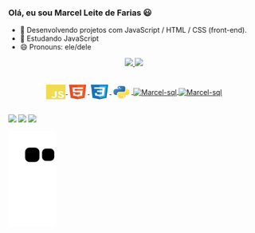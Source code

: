 ### Olá, eu sou Marcel Leite de Farias 😃

- 🔭 Desenvolvendo projetos com JavaScript / HTML / CSS (front-end).
- 🌱 Estudando JavaScript
- 😄 Pronouns: ele/dele

<div align="center">
  <a href="https://github.com/ElMarcelFarias">
  <img height="180em" src="https://github-readme-stats.vercel.app/api?username=ElMarcelFarias&show_icons=true&theme=dark&include_all_commits=true&count_private=true"/>
  <img height="180em" src="https://github-readme-stats.vercel.app/api/top-langs/?username=ElMarcelFarias&layout=compact&langs_count=10&hide=Jupyter Notebook&theme=dark"/>
</div>

<br>

  
<div style="display: inline_block" align="center"><br>
  <img align="center" alt="Marcel-Js" height="30" width="40" src="https://raw.githubusercontent.com/devicons/devicon/master/icons/javascript/javascript-plain.svg"/>
  <img align="center" alt="Marcel-HTML" height="30" width="40" src="https://raw.githubusercontent.com/devicons/devicon/master/icons/html5/html5-original.svg"/>
  <img align="center" alt="Marcel-CSS" height="30" width="40" src="https://raw.githubusercontent.com/devicons/devicon/master/icons/css3/css3-original.svg"/>
  <img align="center" alt="Marcel-Python" height="30" width="40" src="https://raw.githubusercontent.com/devicons/devicon/master/icons/python/python-original.svg"/>
  <img align="center" alt="Marcel-sql" height="30" width="40" src="https://cdn.jsdelivr.net/gh/devicons/devicon/icons/bootstrap/bootstrap-original.svg" />
  <img align="center" alt="Marcel-sql" height="30" width="40" src="https://cdn.jsdelivr.net/gh/devicons/devicon/icons/mysql/mysql-original.svg" />
</div>
  
 ## 
  
<div>
  <a href="https://instagram.com/farias.marcell" target="_blank"><img src="https://img.shields.io/badge/-Instagram-%23E4405F?style=for-the-badge&logo=instagram&logoColor=white" target="_blank"></a> 
  <a href = "mailto:marcel.leitefarias@gmail.com"><img src="https://img.shields.io/badge/-Gmail-%23333?style=for-the-badge&logo=gmail&logoColor=white" target="_blank"></a>
  <a href="https://www.linkedin.com/in/marcel-leite-de-farias-38b62b220/" target="_blank"><img src="https://img.shields.io/badge/-LinkedIn-%230077B5?style=for-the-badge&logo=linkedin&logoColor=white" target="_blank"></a>
</div>
  
![Snake animation](https://github.com/ElMarcelFarias/ElMarcelFarias/blob/output/github-contribution-grid-snake.svg)
